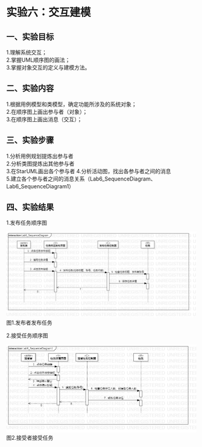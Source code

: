 # 实验六：交互建模

## 一、实验目标

1.理解系统交互；  
2.掌握UML顺序图的画法；  
3.掌握对象交互的定义与建模方法。

## 二、实验内容

1.根据用例模型和类模型，确定功能所涉及的系统对象；  
2.在顺序图上画出参与者（对象）；  
3.在顺序图上画出消息（交互）；

## 三、实验步骤

1.分析用例规划提炼出参与者  
2.分析类图提炼出其他参与者  
3.在StarUML画出各个参与者
4.分析活动图，找出各参与者之间的消息  
5.建立各个参与者之间的消息关系（Lab6_SequenceDiagram、Lab6_SequenceDiagram1）

## 四、实验结果

1.发布任务顺序图

![第一张顺序图](./Lab6_SequenceDiagram.jpg)  
图1.发布者发布任务

2.接受任务顺序图

![第二张顺序图](./Lab6_SequenceDiagram1.jpg)  
图2.接受者接受任务
